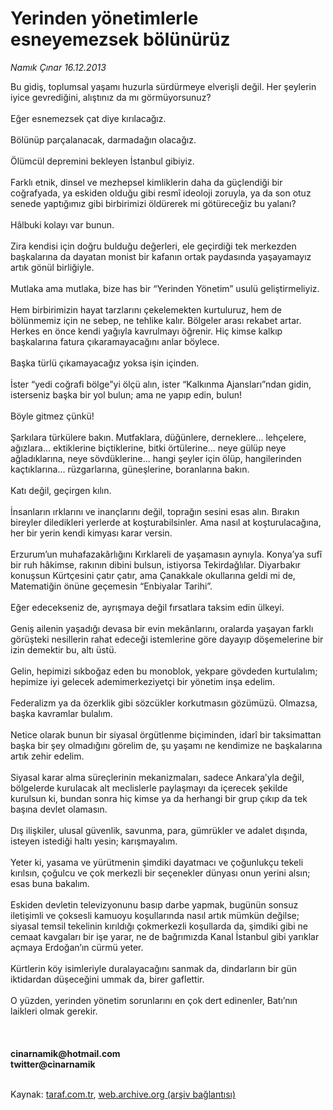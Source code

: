 # Yerinden yönetimlerle esneyemezsek bölünürüz

*Namık Çınar 16.12.2013*

<div class="yazi">Bu gidiş, toplumsal yaşamı huzurla sürdürmeye elverişli değil. Her şeylerin iyice gevrediğini, alıştınız da mı görmüyorsunuz?<br/><br/>Eğer esnemezsek çat diye kırılacağız.<br/><br/>Bölünüp parçalanacak, darmadağın olacağız.<br/><br/>Ölümcül depremini bekleyen İstanbul gibiyiz.<br/><br/>Farklı etnik, dinsel ve mezhepsel kimliklerin daha da güçlendiği bir coğrafyada, ya eskiden olduğu gibi resmî ideoloji zoruyla, ya da son otuz senede yaptığımız gibi birbirimizi öldürerek mi götüreceğiz bu yalanı?<br/><br/>Hâlbuki kolayı var bunun.<br/><br/>Zira kendisi için doğru bulduğu değerleri, ele geçirdiği tek merkezden başkalarına da dayatan monist bir kafanın ortak paydasında yaşayamayız artık gönül birliğiyle.<br/><br/>Mutlaka ama mutlaka, bize has bir “Yerinden Yönetim” usulü geliştirmeliyiz.<br/><br/>Hem birbirimizin hayat tarzlarını çekelemekten kurtuluruz, hem de bölünmemiz için ne sebep, ne tehlike kalır. Bölgeler arası rekabet artar. Herkes en önce kendi yağıyla kavrulmayı öğrenir. Hiç kimse kalkıp başkalarına fatura çıkaramayacağını anlar böylece.<br/><br/>Başka türlü çıkamayacağız yoksa işin içinden.<br/><br/>İster “yedi coğrafi bölge”yi ölçü alın, ister “Kalkınma Ajansları”ndan gidin, isterseniz başka bir yol bulun; ama ne yapıp edin, bulun!<br/><br/>Böyle gitmez çünkü!<br/><br/>Şarkılara türkülere bakın. Mutfaklara, düğünlere, derneklere... lehçelere, ağızlara... ektiklerine biçtiklerine, bitki örtülerine... neye gülüp neye ağladıklarına, neye sövdüklerine... hangi şeyler için ölüp, hangilerinden kaçtıklarına... rüzgarlarına, güneşlerine, boranlarına bakın.<br/><br/>Katı değil, geçirgen kılın.<br/><br/>İnsanların ırklarını ve inançlarını değil, toprağın sesini esas alın. Bırakın bireyler diledikleri yerlerde at koşturabilsinler. Ama nasıl at koşturulacağına, her bir yerin kendi kimyası karar versin.<br/><br/>Erzurum’un muhafazakârlığını Kırklareli de yaşamasın aynıyla. Konya’ya sufî bir ruh hâkimse, rakının dibini bulsun, istiyorsa Tekirdağlılar. Diyarbakır konuşsun Kürtçesini çatır çatır, ama Çanakkale okullarına geldi mi de, Matematiğin önüne geçemesin “Enbiyalar Tarihi”.<br/><br/>Eğer edecekseniz de, ayrışmaya değil fırsatlara taksim edin ülkeyi.<br/><br/>Geniş ailenin yaşadığı devasa bir evin mekânlarını, oralarda yaşayan farklı görüşteki nesillerin rahat edeceği istemlerine göre dayayıp döşemelerine bir izin demektir bu, altı üstü.<br/><br/>Gelin, hepimizi sıkboğaz eden bu monoblok, yekpare gövdeden kurtulalım; hepimize iyi gelecek ademimerkeziyetçi bir yönetim inşa edelim.<br/><br/>Federalizm ya da özerklik gibi sözcükler korkutmasın gözümüzü. Olmazsa, başka kavramlar bulalım.<br/><br/>Netice olarak bunun bir siyasal örgütlenme biçiminden, idarî bir taksimattan başka bir şey olmadığını görelim de, şu yaşamı ne kendimize ne başkalarına artık zehir edelim.<br/><br/>Siyasal karar alma süreçlerinin mekanizmaları, sadece Ankara’yla değil, bölgelerde kurulacak alt meclislerle paylaşmayı da içerecek şekilde kurulsun ki, bundan sonra hiç kimse ya da herhangi bir grup çıkıp da tek başına devlet olamasın.<br/><br/>Dış ilişkiler, ulusal güvenlik, savunma, para, gümrükler ve adalet dışında, isteyen istediği haltı yesin; karışmayalım.<br/><br/>Yeter ki, yasama ve yürütmenin şimdiki dayatmacı ve çoğunlukçu tekeli kırılsın, çoğulcu ve çok merkezli bir seçenekler dünyası onun yerini alsın; esas buna bakalım.<br/><br/>Eskiden devletin televizyonunu basıp darbe yapmak, bugünün sonsuz iletişimli ve çoksesli kamuoyu koşullarında nasıl artık mümkün değilse; siyasal temsil tekelinin kırıldığı çokmerkezli koşullarda da, şimdiki gibi ne cemaat kavgaları bir işe yarar, ne de bağrımızda Kanal İstanbul gibi yarıklar açmaya Erdoğan’ın cürmü yeter.<br/><br/>Kürtlerin köy isimleriyle duralayacağını sanmak da, dindarların bir gün iktidardan düşeceğini ummak da, birer gaflettir.<br/><br/>O yüzden, yerinden yönetim sorunlarını en çok dert edinenler, Batı’nın laikleri olmak gerekir.<br/><br/><br/><br/><b>cinarnamik@hotmail.com<br/>twitter@cinarnamik</b><br/><br/>
</div>

Kaynak: [taraf.com.tr](http://www.taraf.com.tr:80/namik-cinar/makale-yerinden-yonetimlerle-esneyemezsek-bolunuruz.htm), [web.archive.org (arşiv bağlantısı)](http://web.archive.org/web/20131219055935/http://www.taraf.com.tr:80/namik-cinar/makale-yerinden-yonetimlerle-esneyemezsek-bolunuruz.htm)
